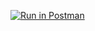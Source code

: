[![Run in Postman](https://run.pstmn.io/button.svg)](https://app.getpostman.com/run-collection/e72c31a0c3c2826d9070#?env%5Bhw1%5D=W3siZGVzY3JpcHRpb24iOnsiY29udGVudCI6IiIsInR5cGUiOiJ0ZXh0L3BsYWluIn0sInZhbHVlIjoiaGVsbG8gd29ybGQiLCJrZXkiOiJlY2hvX2JvZHkiLCJlbmFibGVkIjp0cnVlfV0=)